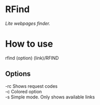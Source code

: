 # RFind
<i>Lite webpages finder.</i>


<h1>How to use</h1>
rfind (option) (link)/RFIND

<h2>Options</h2>

-rc Shows request codes<br>
-c  Colored option<br>
-s  Simple mode. Only shows available links
